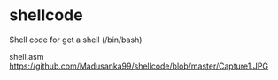 # shellcode
Shell code for get a shell (/bin/bash)

shell.asm
https://github.com/Madusanka99/shellcode/blob/master/Capture1.JPG
